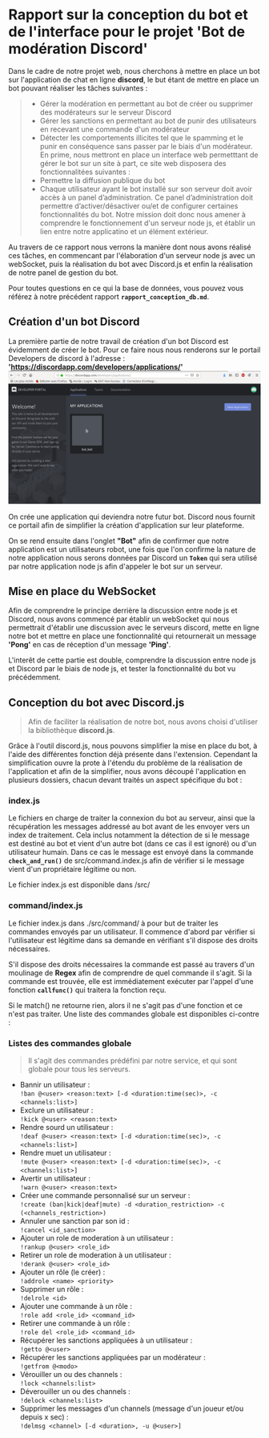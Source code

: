 # Rapport sur la conception du bot et de l'interface pour le projet 'Bot de modération Discord'



Dans le cadre de notre projet web, nous cherchons à mettre en place un bot sur l'application de chat en ligne __discord__, 
le but étant de mettre en place un bot pouvant réaliser les tâches suivantes : 
> - Gérer la modération en permettant au bot de créer ou supprimer des modérateurs sur le serveur Discord
> - Gérer les sanctions en permettant au bot de punir des utilisateurs en recevant une commande d'un modérateur
> - Détecter les comportements illicites tel que le spamming et le punir en conséquence sans passer par  le biais d'un modérateur.
En prime, nous mettront en place un interface web permetttant de gérer le bot sur un site à part, 
ce site web disposera des fonctionnalitées suivantes :
> - Permettre la diffusion publique du bot 
> - Chaque utilisateur ayant le bot installé sur son serveur doit avoir accès à un panel
d’administration. Ce panel d’administration doit permettre d’activer/désactiver ou/et de configurer
certaines fonctionnalités du bot.
Notre mission doit donc nous amener à comprendre le fonctionnement d'un serveur node js, et établir un lien entre notre applicatino et un élément extérieur. 

Au travers de ce rapport nous verrons la manière dont nous avons réalisé ces tâches, en commencant par l'élaboration d'un serveur node js avec un webSocket, puis la réalisation du bot avec Discord.js et enfin la réalisation de notre panel de gestion du bot. 


Pour toutes questions en ce qui la base de données, vous pouvez vous référez à notre précédent rapport  __`rapport_conception_db.md`__. 

## Création d'un bot Discord

La première partie de notre travail de création d'un bot Discord est évidemment de créer le bot. Pour ce faire nous nous renderons sur le portail Developers de discord à l'adresse : __'https://discordapp.com/developers/applications/'__ 
![Portail Developers de Discord](./rapport_bot_picture/developer_portal.png)

On crée une application qui deviendra notre futur bot. Discord nous fournit ce portail afin de simplifier la création d'application sur leur plateforme. 

On se rend ensuite dans l'onglet **"Bot"** afin de confirmer que notre application est un utilisateurs robot, une fois que l'on confirme la nature de notre application nous serons données par Discord un __`Token`__ qui sera utilisé par notre application node js afin d'appeler le bot sur un serveur.



## Mise en place du WebSocket

Afin de comprendre le principe derrière la discussion entre node js et Discord, nous avons commencé par établir un webSocket qui nous permettrait d'établir une discussion avec le serveurs discord, mette en ligne notre bot et mettre en place une fonctionnalité qui retournerait un message __'Pong'__ en cas de réception d'un message __'Ping'__. 

L'interêt de cette partie est double, comprendre la discussion entre node js et Discord par le biais de node js, et tester la fonctionnalité du bot vu précédemment.




## Conception du bot avec Discord.js


> Afin de faciliter la réalisation de notre bot, nous avons choisi d'utiliser la bibliothèque __discord.js__.

Grâce à l'outil discord.js, nous pouvons simplifier la mise en place du bot, à l'aide des différentes fonction déjà présente dans l'extension. Cependant la simplification ouvre la prote à l'étendu du problème de la réalisation de l'application et afin de la simplifier, nous avons découpé l'application en plusieurs dossiers, chacun devant traités un aspect spécifique du bot :

### index.js

Le fichiers en charge de traiter la connexion du bot au serveur, ainsi que la récupération les messages addressé au bot avant de les envoyer vers un index de traitement. Cela inclus notamment la détection de si le message est destiné au bot et vient d'un autre bot (dans ce cas il est ignoré) ou d'un utilisateur humain. Dans ce cas le message est envoyé dans la commande __`check_and_run()`__ de src/command.index.js afin de vérifier si le message vient d'un propriétaire légitime ou non.

Le fichier index.js est disponible dans /src/

### command/index.js

Le fichier index.js dans ./src/command/ à pour but de traiter les commandes envoyés par un utilisateur. Il commence d'abord par vérifier si l'utilisateur est légitime dans sa demande en vérifiant s'il dispose des droits nécessaires. 

S'il dispose des droits nécessaires la commande est passé au travers d'un moulinage de **Regex** afin de comprendre de quel commande il s'agit. Si la commande est trouvée, elle est immédiatement exécuter par l'appel d'une fonction **`callfunc()`** qui traitera la fonction reçu. 

Si le match() ne retourne rien, alors il ne s'agit pas d'une fonction et ce n'est pas traiter.  Une liste des commandes globale est disponibles ci-contre :

### Listes des commandes globale

> Il s'agit des commandes prédéfini par notre service, et qui sont globale pour tous les serveurs.

* Bannir un utilisateur :\
`!ban @<user> <reason:text> [-d <duration:time(sec)>, -c <channels:list>]`
* Exclure un utilisateur :\
`!kick @<user> <reason:text>`
* Rendre sourd un utilisateur :\
`!deaf @<user> <reason:text> [-d <duration:time(sec)>, -c <channels:list>]`
* Rendre muet un utilisateur :\
`!mute @<user> <reason:text> [-d <duration:time(sec)>, -c <channels:list>]`
* Avertir un utilisateur :\
`!warn @<user> <reason:text>`
* Créer une commande personnalisé sur un serveur :\
`!create (ban|kick|deaf|mute) -d <duration_restriction> -c (<channels_restriction>)`
* Annuler une sanction par son id :\
`!cancel <id_sanction>`
* Ajouter un role de moderation à un utilisateur :\
`!rankup @<user> <role_id>`
* Retirer un role de moderation à un utilisateur :\
`!derank @<user> <role_id>`
* Ajouter un rôle (le créer) :\
`!addrole <name> <priority>`
* Supprimer un rôle :\
`!delrole <id>`
* Ajouter une commande à un rôle :\
`!role add <role_id> <command_id>`
* Retirer une commande à un rôle :\
`!role del <role_id> <command_id>`
* Récupérer les sanctions appliquées à un utilisateur :\
`!getto @<user>`
* Récupérer les sanctions appliquées par un modérateur :\
`!getfrom @<modo>`
* Vérouiller un ou des channels :\
`!lock <channels:list>`
* Déverouiller un ou des channels :\
`!delock <channels:list>`
* Supprimer les messages d'un channels (message d'un joueur et/ou depuis x sec) :\
`!delmsg <channel> [-d <duration>, -u @<user>]`

